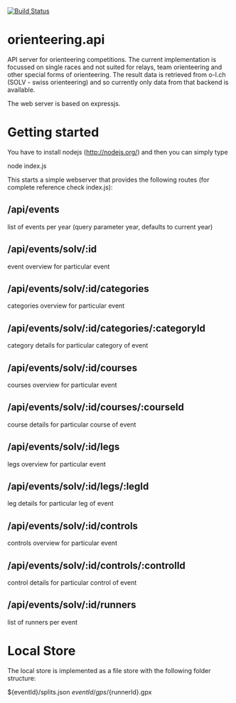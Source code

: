 [![Build Status](https://travis-ci.org/rasifix/orienteering.api.svg?branch=master)](https://travis-ci.org/rasifix/orienteering.api)

# orienteering.api
API server for orienteering competitions. The current implementation is focussed on single races and not suited for relays, 
team orienteering and other special forms of orienteering. The result data is retrieved from o-l.ch (SOLV - swiss orienteering) and 
so currently only data from that backend is available. 

The web server is based on expressjs.

# Getting started
You have to install nodejs (http://nodejs.org/) and then you can simply type 

 node index.js

This starts a simple webserver that provides the following routes (for complete reference check index.js):

## /api/events
list of events per year (query parameter year, defaults to current year)

## /api/events/solv/:id
event overview for particular event

## /api/events/solv/:id/categories
categories overview for particular event

## /api/events/solv/:id/categories/:categoryId
category details for particular category of event

## /api/events/solv/:id/courses
courses overview for particular event

## /api/events/solv/:id/courses/:courseId
course details for particular course of event

## /api/events/solv/:id/legs
legs overview for particular event

## /api/events/solv/:id/legs/:legId
leg details for particular leg of event

## /api/events/solv/:id/controls
controls overview for particular event

## /api/events/solv/:id/controls/:controlId
control details for particular control of event

## /api/events/solv/:id/runners
list of runners per event


# Local Store
The local store is implemented as a file store with the following folder structure:

${eventId}/splits.json
${eventId}/gps/${runnerId}.gpx
